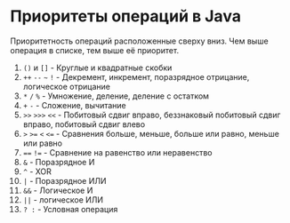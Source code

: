 # Приоритеты операций в Java

Приоритетность операций расположенные сверху вниз. Чем выше операция в списке, тем выше её приоритет. <br>
1. `()` и `[]` - Круглые и квадратные скобки <br>
2. `++` `--` `~` `!` - Декремент, инкремент, поразрядное отрицание, логическое отрицание <br>
3. `*` `/` `%` - Умножение, деление, деление с остатком <br>
4. `+` `-` - Сложение, вычитание <br>
5. `>>` `>>>` `<<` - Побитовый сдвиг вправо, беззнаковый побитовый сдвиг вправо, побитовый сдвиг влево <br>
6. `>` `>=` `<` `<=` - Сравнения больше, меньше, больше или равно, меньше или равно <br>
7. `==` `!=` - Сравнение на равенство или неравенство <br>
8. `&` - Поразрядное И <br>
9. `^` - XOR <br>
10. `|` - Поразрядное ИЛИ <br>
11. `&&` - Логическое И <br>
12. `||` - логическое ИЛИ <br>
13. `? :` - Условная операция

